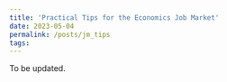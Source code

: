 ```yaml
---
title: 'Practical Tips for the Economics Job Market'
date: 2023-05-04
permalink: /posts/jm_tips
tags:
---
```


To be updated.
